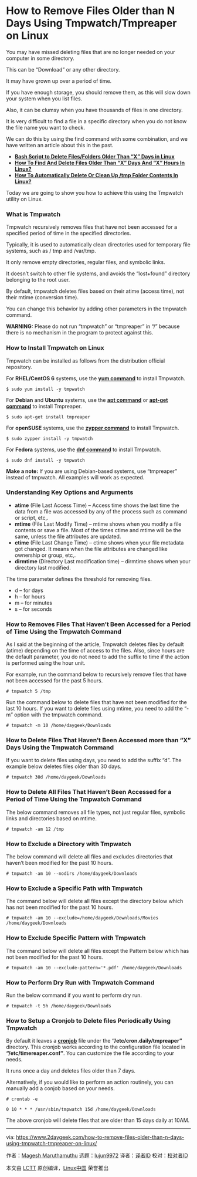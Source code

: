 [#]: collector: (lujun9972)
[#]: translator: ( )
[#]: reviewer: ( )
[#]: publisher: ( )
[#]: url: ( )
[#]: subject: (How to Remove Files Older than N Days Using Tmpwatch/Tmpreaper on Linux)
[#]: via: (https://www.2daygeek.com/how-to-remove-files-older-than-n-days-using-tmpwatch-tmpreaper-on-linux/)
[#]: author: (Magesh Maruthamuthu https://www.2daygeek.com/author/magesh/)

How to Remove Files Older than N Days Using Tmpwatch/Tmpreaper on Linux
======

You may have missed deleting files that are no longer needed on your computer in some directory.

This can be “Download” or any other directory.

It may have grown up over a period of time.

If you have enough storage, you should remove them, as this will slow down your system when you list files.

Also, it can be clumsy when you have thousands of files in one directory.

It is very difficult to find a file in a specific directory when you do not know the file name you want to check.

We can do this by using the find command with some combination, and we have written an article about this in the past.

  * [**Bash Script to Delete Files/Folders Older Than “X” Days in Linux**][1]
  * [**How To Find And Delete Files Older Than “X” Days And “X” Hours In Linux?**][1]
  * [**How To Automatically Delete Or Clean Up /tmp Folder Contents In Linux?**][1]



Today we are going to show you how to achieve this using the Tmpwatch utility on Linux.

### What is Tmpwatch

Tmpwatch recursively removes files that have not been accessed for a specified period of time in the specified directories.

Typically, it is used to automatically clean directories used for temporary file systems, such as / tmp and /var/tmp.

It only remove empty directories, regular files, and symbolic links.

It doesn’t switch to other file systems, and avoids the “lost+found” directory belonging to the root user.

By default, tmpwatch deletes files based on their atime (access time), not their mtime (conversion time).

You can change this behavior by adding other parameters in the tmpwatch command.

**WARNING:** Please do not run “tmpwatch” or “tmpreaper” in “/” because there is no mechanism in the program to protect against this.

### How to Install Tmpwatch on Linux

Tmpwatch can be installed as follows from the distribution official repository.

For **RHEL/CentOS 6** systems, use the **[yum command][2]** to install Tmpwatch.

```
$ sudo yum install -y tmpwatch
```

For **Debian** and **Ubuntu** systems, use the **[apt command][3]** or **[apt-get command][4]** to install Tmpreaper.

```
$ sudo apt-get install tmpreaper
```

For **openSUSE** systems, use the **[zypper command][5]** to install Tmpwatch.

```
$ sudo zypper install -y tmpwatch
```

For **Fedora** systems, use the **[dnf command][6]** to install Tmpwatch.

```
$ sudo dnf install -y tmpwatch
```

**Make a note:** If you are using Debian-based systems, use “tmpreaper” instead of tmpwatch. All examples will work as expected.

### Understanding Key Options and Arguments

  * **atime** (File Last Access Time) – Access time shows the last time the data from a file was accessed by any of the process such as command or script, etc,.
  * **mtime** (File Last Modify Time) – mtime shows when you modify a file contents or save a file. Most of the times ctime and mtime will be the same, unless the file attributes are updated.
  * **ctime** (File Last Change Time) – ctime shows when your file metadata got changed. It means when the file attributes are changed like ownership or group, etc,.
  * **dirmtime** (Directory Last modification time) – dirmtime shows when your directory last modified.



The time parameter defines the threshold for removing files.

  * d – for days
  * h – for hours
  * m – for minutes
  * s – for seconds



### How to Removes Files That Haven’t Been Accessed for a Period of Time Using the Tmpwatch Command

As I said at the beginning of the article, Tmpwatch deletes files by default (atime) depending on the time of access to the files. Also, since hours are the default parameter, you do not need to add the suffix to time if the action is performed using the hour unit.

For example, run the command below to recursively remove files that have not been accessed for the past 5 hours.

```
# tmpwatch 5 /tmp
```

Run the command below to delete files that have not been modified for the last 10 hours. If you want to delete files using mtime, you need to add the “-m” option with the tmpwatch command.

```
# tmpwatch -m 10 /home/daygeek/Downloads
```

### How to Delete Files That Haven’t Been Accessed more than “X” Days Using the Tmpwatch Command

If you want to delete files using days, you need to add the suffix “d”. The example below deletes files older than 30 days.

```
# tmpwatch 30d /home/daygeek/Downloads
```

### How to Delete All Files That Haven’t Been Accessed for a Period of Time Using the Tmpwatch Command

The below command removes all file types, not just regular files, symbolic links and directories based on mtime.

```
# tmpwatch -am 12 /tmp
```

### How to Exclude a Directory with Tmpwatch

The below command will delete all files and excludes directories that haven’t been modified for the past 10 hours.

```
# tmpwatch -am 10 --nodirs /home/daygeek/Downloads
```

### How to Exclude a Specific Path with Tmpwatch

The command below will delete all files except the directory below which has not been modified for the past 10 hours.

```
# tmpwatch -am 10 --exclude=/home/daygeek/Downloads/Movies /home/daygeek/Downloads
```

### How to Exclude Specific Pattern with Tmpwatch

The command below will delete all files except the Pattern below which has not been modified for the past 10 hours.

```
# tmpwatch -am 10 --exclude-pattern='*.pdf' /home/daygeek/Downloads
```

### How to Perform Dry Run with Tmpwatch Command

Run the below command if you want to perform dry run.

```
# tmpwatch -t 5h /home/daygeek/Downloads
```

### How to Setup a Cronjob to Delete files Periodically Using Tmpwatch

By default it leaves a **[cronjob][7]** file under the **“/etc/cron.daily/tmpreaper”** directory. This cronjob works according to the configuration file located in **“/etc/timereaper.conf”**. You can customize the file according to your needs.

It runs once a day and deletes files older than 7 days.

Alternatively, if you would like to perform an action routinely, you can manually add a conjob based on your needs.

```
# crontab -e

0 10 * * * /usr/sbin/tmpwatch 15d /home/daygeek/Downloads
```

The above cronjob will delete files that are older than 15 days daily at 10AM.

--------------------------------------------------------------------------------

via: https://www.2daygeek.com/how-to-remove-files-older-than-n-days-using-tmpwatch-tmpreaper-on-linux/

作者：[Magesh Maruthamuthu][a]
选题：[lujun9972][b]
译者：[译者ID](https://github.com/译者ID)
校对：[校对者ID](https://github.com/校对者ID)

本文由 [LCTT](https://github.com/LCTT/TranslateProject) 原创编译，[Linux中国](https://linux.cn/) 荣誉推出

[a]: https://www.2daygeek.com/author/magesh/
[b]: https://github.com/lujun9972
[1]: https://www.2daygeek.com/bash-script-to-delete-files-folders-older-than-x-days-in-linux/
[2]: https://www.2daygeek.com/linux-yum-command-examples-manage-packages-rhel-centos-systems/
[3]: https://www.2daygeek.com/apt-command-examples-manage-packages-debian-ubuntu-systems/
[4]: https://www.2daygeek.com/apt-get-apt-cache-command-examples-manage-packages-debian-ubuntu-systems/
[5]: https://www.2daygeek.com/zypper-command-examples-manage-packages-opensuse-system/
[6]: https://www.2daygeek.com/linux-dnf-command-examples-manage-packages-fedora-centos-rhel-systems/
[7]: https://www.2daygeek.com/linux-crontab-cron-job-to-schedule-jobs-task/
